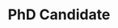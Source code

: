 ---
active: false
kerberos: quindlen
name: John (Jack) Quindlen
position: PhD
title: PhD Candidate
---